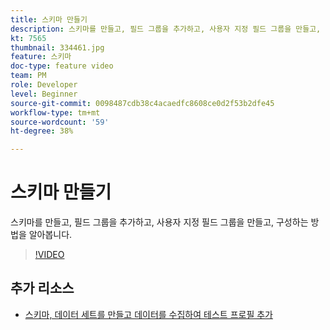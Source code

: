 ```yaml
---
title: 스키마 만들기
description: 스키마를 만들고, 필드 그룹을 추가하고, 사용자 지정 필드 그룹을 만들고, 구성하는 방법을 알아봅니다.
kt: 7565
thumbnail: 334461.jpg
feature: 스키마
doc-type: feature video
team: PM
role: Developer
level: Beginner
source-git-commit: 0098487cdb38c4acaedfc8608ce0d2f53b2dfe45
workflow-type: tm+mt
source-wordcount: '59'
ht-degree: 38%

---
```



# 스키마 만들기

스키마를 만들고, 필드 그룹을 추가하고, 사용자 지정 필드 그룹을 만들고, 구성하는 방법을 알아봅니다.

>[!VIDEO](https://video.tv.adobe.com/v/334461?quality=12)

## 추가 리소스

* [스키마, 데이터 세트를 만들고 데이터를 수집하여 테스트 프로필 추가](https://experienceleague.adobe.com/docs/journey-optimizer/using/orchestrate-journeys/about-journeys/creating-test-profiles.html?lang=ko)

